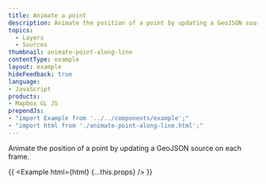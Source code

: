 ```yaml
---
title: Animate a point
description: Animate the position of a point by updating a GeoJSON source on each frame.
topics:
  - Layers
  - Sources
thumbnail: animate-point-along-line
contentType: example
layout: example
hideFeedback: true
language:
- JavaScript
products:
- Mapbox GL JS
prependJs:
- "import Example from '../../components/example';"
- "import html from './animate-point-along-line.html';"
---
```


Animate the position of a point by updating a GeoJSON source on each frame.

{{ <Example html={html} {...this.props} /> }}
